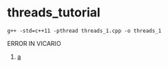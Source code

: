 # threads_tutorial

```g++ -std=c++11 -pthread threads_1.cpp -o threads_1```

ERROR IN VICARIO

1. [a](https://stackoverflow.com/questions/37015775/what-is-different-between-join-and-detach-for-multi-threading-in-c)

